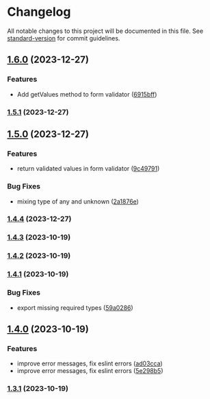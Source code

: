 # Changelog

All notable changes to this project will be documented in this file. See [standard-version](https://github.com/conventional-changelog/standard-version) for commit guidelines.

## [1.6.0](https://github.com/antify/validate/compare/v1.5.1...v1.6.0) (2023-12-27)


### Features

* Add getValues method to form validator ([6915bff](https://github.com/antify/validate/commit/6915bffc9ec74b786ab2df67f02d76bb1ef0be97))

### [1.5.1](https://github.com/antify/validate/compare/v1.5.0...v1.5.1) (2023-12-27)

## [1.5.0](https://github.com/antify/validate/compare/v1.4.4...v1.5.0) (2023-12-27)


### Features

* return validated values in form validator ([9c49791](https://github.com/antify/validate/commit/9c497911c494cc6c4a5839d5d6d040f2a4cbf795))


### Bug Fixes

* mixing type of any and unknown ([2a1876e](https://github.com/antify/validate/commit/2a1876e45378fc30fe903c387b08d4ebf4bdf213))

### [1.4.4](https://github.com/antify/validate/compare/v1.4.3...v1.4.4) (2023-12-27)

### [1.4.3](https://github.com/antify/validate/compare/v1.4.2...v1.4.3) (2023-10-19)

### [1.4.2](https://github.com/antify/validate/compare/v1.4.1...v1.4.2) (2023-10-19)

### [1.4.1](https://github.com/antify/validate/compare/v1.4.0...v1.4.1) (2023-10-19)


### Bug Fixes

* export missing required types ([59a0286](https://github.com/antify/validate/commit/59a0286fa0ae2a12d8c0382b0972941d1bda7a41))

## [1.4.0](https://github.com/antify/validate/compare/v1.3.1...v1.4.0) (2023-10-19)


### Features

* improve error messages, fix eslint errors ([ad03cca](https://github.com/antify/validate/commit/ad03cca5a3d6d5b82861602dff518eab6b5a3d04))
* improve error messages, fix eslint errors ([5e298b5](https://github.com/antify/validate/commit/5e298b54a201af9f04ecfe95710079cfd7510c91))

### [1.3.1](https://github.com/antify/validate/compare/v1.2.2...v1.3.1) (2023-10-19)
